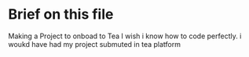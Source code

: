 # Brief on this file
Making a Project to onboad to Tea
I wish i know how to code perfectly. i woukd have had my project submuted in tea platform
